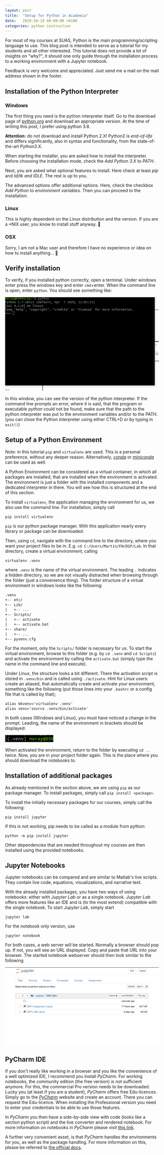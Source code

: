 ```yaml
---
layout: post
title:  "Setup for Python in Academia"
date:   2020-10-19 00:00:00 +0100
categories: python instruction
---
```


For most of my courses at SUAS, Python is the main programming/scripting language to use. This blog post is intended to serve as a tutorial for my students and all other interested. This tutorial does not provide a lot of insights on "why?", it should one only guide through the installation process to a working environment with a Jupyter notebook.

Feedback is very welcome and appreciated. Just send me a mail on the mail address shown in the footer.


## Installation of the Python Interpreter

### Windows
The first thing you need is the python interpreter itself. Go to the download page of [python.org](https://www.python.org/downloads/) and download an appropriate version. At the time of writing this post, I prefer using python 3.8.

__Attention:__ do not download and install Python 2.X! Python2 is _end-of-life_ and differs significantly, also in syntax and functionality, from the state-of-the-art Python3.X.

When starting the installer, you are asked how to install the interpreter. Before choosing the installation mode, check the _Add Python 3.X to PATH_.

Next, you are asked what optional features to install. Here check at least _pip_ and _td/tk and IDLE_. The rest is up to you.

The advanced options offer additional options. Here, check the checkbox _Add Python to environment variables_. Then you can proceed to the installation.

### Linux
This is highly dependent on the Linux distribution and the version. If you are a *NIX user, you know to install stuff anyway. 🙂

### OSX
Sorry, I am not a Mac user and therefore I have no experience or idea on how to install anything... 🙈

## Verify installation
To verify, if you installed python correctly, open a terminal. Under windows enter press the windows key and enter `cmd`+enter.
When the command line is open, enter `python`. You should see something like:

![Python in commandline](https://raw.githubusercontent.com/martinuray/martinuray.github.io/master/images/python_installation_tut/cmd.png "Command Line with python started")

In this window, you can see the version of the python interpreter.
If the command line prompts an error, where it is said, that the program or executable _python_ could not be found, make sure that the path to the python interpreter was put to the environment variables and/or to the PATH. (you can close the Python interpreter using either CTRL+D or by typing in `exit()`)

## Setup of a Python Environment

_Note:_ in this tutorial `pip` and `virtualenv` are used. This is a personal preference, without any deeper reason. Alternatively, [_conda_](https://docs.conda.io/en/latest/) or [_miniconda_](https://docs.conda.io/en/latest/miniconda.html) can be used as well.

A Python Environment can be considered as a virtual container, in which all packages are installed, that are installed when the environment is activated. The environment is just a folder with the installed components and a dedicated interpreter in there. You will see how this is structured at the end of this section.

To install `virtualenv`, the application managing the environment for us, we also use the command line. For installation, simply call

```
pip install virtualenv
```

`pip` is our python package manager. With this application nearly every library or package can be downloaded.

Then, using `cd`, navigate with the command line to the directory, where you want your project files to be in. E.g. `cd C:/Users/Martin/FH/DSP/Lab`. In that directory, create a virtual environment, calling

```
virtualenv .venv
```
where `.venv` is the name of the virtual environment. The leading `.` indicates a hidden directory, so we are not visually distracted when browsing through the folder (just a convenience thing). The folder structure of a virtual environment in windows looks like the following:

```
.venv
+-- etc/
+-- Lib/
|   +-- ...
+-- Scripts/
|   +-- activate
|   +-- activate.bat
+-- share/
|   +-- ...
+-- pyvenv.cfg
```

For the moment, only the `Scripts/` folder is necessary for us. To start the virtual environment, browse to this folder (e.g. by `cd .venv` and `cd Scripts`) and activate the environment by calling the `activate.bat` (simply type the name in the command line and execute).

Under Linux, the structure looks a bit different. There the activation script is stored in `.venv/bin` and is called using `./activate`.
Hint for Linux users: create an aliased, that automatically create and activate your environment, something like the following (put those lines into your `.bashrc` or a config file that is called by that);
```
alias mkvenv='virtualenv .venv'
alias venv='source .venv/bin/activate'
```

In both cases (Windows and Linux), you must have noticed a change in the prompt. Leading, the name of the environment in brackets should be displayed:

![(.venv) before prompt](https://raw.githubusercontent.com/martinuray/martinuray.github.io/master/images/python_installation_tut/venv_prompt.png "Activated Environment")

When activated the environment, return to the folder by executing `cd ..` twice. Now, you are in your project folder again. This is the place where you should download the notebooks to.


## Installation of additional packages
As already mentioned in the section above, we are using `pip` as our package manager. To install packages, simply call `pip install <package>`.

To install the initially necessary packages for our courses, simply call the following:

```
pip install jupyter
```

If this is not working, pip needs to be called as a module from python:

```
python -m pip install jupyter
```

Other dependencies that are needed throughout my courses are then installed using the provided notebooks.

## Jupyter Notebooks

Jupyter notebooks can be compared and are similar to Matlab's live scripts. They contain live code, equations, visualizations, and narrative text.

With the already installed packages, you have two ways of using notebooks: either with _Jupyter Lab_ or as a single notebook. _Jupyter Lab_ offers more features like an IDE and is (to the most extend) compatible with the single notebook. To start _Jupyter Lab_, simply start

```
jupyter lab
```

For the notebook only version, use

```
jupyter notebook
```

For both cases, a web server will be started. Normally a browser should pop up. If not, you will see an URL displayed. Copy and paste that URL into your browser.
The started notebook webserver should then look similar to the following

![Jupyter Notebook](https://raw.githubusercontent.com/martinuray/martinuray.github.io/master/images/python_installation_tut/jupyter_notebook.png "Jupyter Notebook")


## PyCharm IDE
If you don't really like working in a browser and you like the convenience of a well optimized IDE, I recommend you install _PyCharm_. For working notebooks, the community edition (the free version) is not sufficient anymore. For this, the commercial Pro version needs to be downloaded.
Lucky you (at least if you are a student), _PyCharm_ offers free Edu-licences. Simply go to the [_PyCharm_](https://www.jetbrains.com/de-de/pycharm/download/) website and create an account. There you can request the Edu-licence. When installing the Professional version you need to enter your credentials to be able to use those features.

In _PyCharm_ you then have a side-by-side view with code (looks like a section python script) and the live converter and rendered notebook. For more information on notebooks in _PyCharm_ please visit [this link](https://www.jetbrains.com/help/pycharm/jupyter-notebook-support.html#get-started).

A further very convenient asset, is that _PyCharm_ handles the environments for you, as well as the package handling. For more information on this, please be referred to [the official docs](https://www.jetbrains.com/help/pycharm/).
